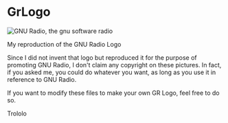 GrLogo
======
![GNU Radio, the gnu software radio](grlogo72dpi.png "GNU Radio Logo")


My reproduction of the GNU Radio Logo

Since I did not invent that logo but reproduced it for the purpose of promoting GNU Radio, I don't claim any copyright on these pictures.
In fact, if you asked me, you could do whatever you want, as long as you use it in reference to GNU Radio.

If you want to modify these files to make your own GR Logo, feel free to do so.

Trololo
